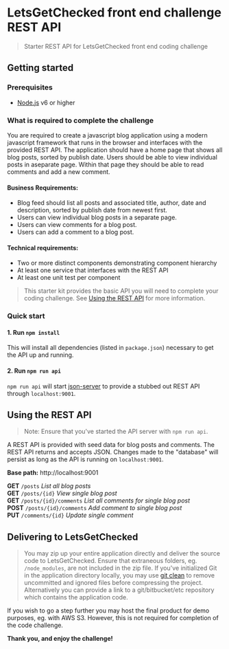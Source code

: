 # LetsGetChecked front end challenge REST API
> Starter REST API for LetsGetChecked front end coding challenge

## Getting started

### Prerequisites

* [Node.js](https://nodejs.org/en/) v6 or higher

### What is required to complete the challenge

You are required to create a javascript blog application using a modern javascript framework that runs in the browser and interfaces with the provided REST API. The application should have a home page that shows all blog posts, sorted by publish date. Users should be able to view individual posts in aseparate page. Within that page they should be able to read comments and add a new comment.

#### Business Requirements:

* Blog feed should list all posts and associated title, author, date and description, sorted by publish date from newest first.
* Users can view individual blog posts in a separate page.
* Users can view comments for a blog post.
* Users can add a comment to a blog post.

#### Technical requirements:

* Two or more distinct components demonstrating component hierarchy
* At least one service that interfaces with the REST API
* At least one unit test per component

> This starter kit provides the basic API you will need to complete your coding challenge. See [Using the REST API](#using-the-rest-api) for more information.

### Quick start

#### 1. Run `npm install`

This will install all dependencies (listed in `package.json`) necessary to get the API up and running.

#### 2. Run `npm run api`

`npm run api` will start [json-server](https://github.com/typicode/json-server) to provide a stubbed out REST API through `localhost:9001`.

## Using the REST API

> Note: Ensure that you've started the API server with `npm run api`.

A REST API is provided with seed data for blog posts and comments.  The REST API returns and accepts JSON.  Changes made to the "database" will persist as long as the API is running on `localhost:9001`.

**Base path:** http://localhost:9001

**GET** `/posts` *List all blog posts*<br>
**GET** `/posts/{id}` *View single blog post*<br>
**GET** `/posts/{id}/comments` *List all comments for single blog post*<br>
**POST** `/posts/{id}/comments` *Add comment to single blog post*<br>
**PUT** `/comments/{id}` *Update single comment*<br>

## Delivering to LetsGetChecked

> You may zip up your entire application directly and deliver the source code to LetsGetChecked. Ensure that extraneous folders, eg. `/node_modules`, are not included in the zip file. If you've initialized Git in the application directory locally, you may use [git clean](https://git-scm.com/docs/git-clean) to remove uncommitted and ignored files before compressing the project.
> Alternatively you can provide a link to a git/bitbucket/etc repository which contains the application code.

If you wish to go a step further you may host the final product for demo purposes, eg. with AWS S3. However, this is not required for completion of the code challenge.

**Thank you, and enjoy the challenge!**
